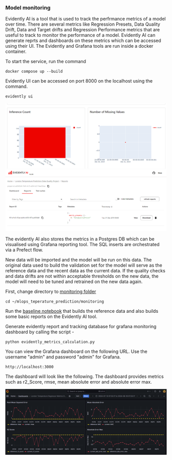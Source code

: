 ### Model monitoring

Evidently AI is a tool that is used to track the perfrmance metrics of a model over time. There are several metrics like Regression Presets, Data Quality Drift, Data and Target drifts and Regression Performance metrics that are useful to track to monitor the performance of a model. Evidently AI can generate reprts and dashboards on these metrics which can be accessed using their UI. The Evidently and Grafana tools are run inside a docker container.

To start the service, run the command
```
docker compose up --build
```
Evidently UI can be accessed on port 8000 on the localhost using the command.

```
evidently ui
```
![Rep1](../images/Evidently_Dashboard.png)  
![Rep2](../images/Evidently_Reports.png)  


The evidently AI also stores the metrics in a Postgres DB which can  be visualised using Grafana reporting tool. The SQL inserts are orchestrated via a Prefect flow.

New data will be imported and the model will be run on this data. The original data used to build the validation set for the model will serve as the reference data and the recent data as the current data. If the quality checks and data drifts are not within acceptable thresholds on the new data, the model will need to be tuned and retrained on the new data again.


First, change directory to [monitoring folder](../monitoring)
```
cd ~/mlops_teperature_prediction/monitoring
```

Run the [baseline notebook](../monitoring/baseline_temperature_data.ipynb) that builds the reference data and also builds some basic reports on the Evidently AI tool.

Generate evidently report and tracking database for grafana monitoring dashboard by calling the script - 
```
python evidently_metrics_calculation.py
```

You can view the Grafana dashboard on the following URL. Use the username "admin" and password "admin" for Grafana.
```
http://localhost:3000
```

The dashboard will look like the following. The dashboard provides metrics such as r2_Score, rmse, mean absolute error and absolute error max.

![Grafana](../images/Grafana_Metrics_Dashboard.png)


